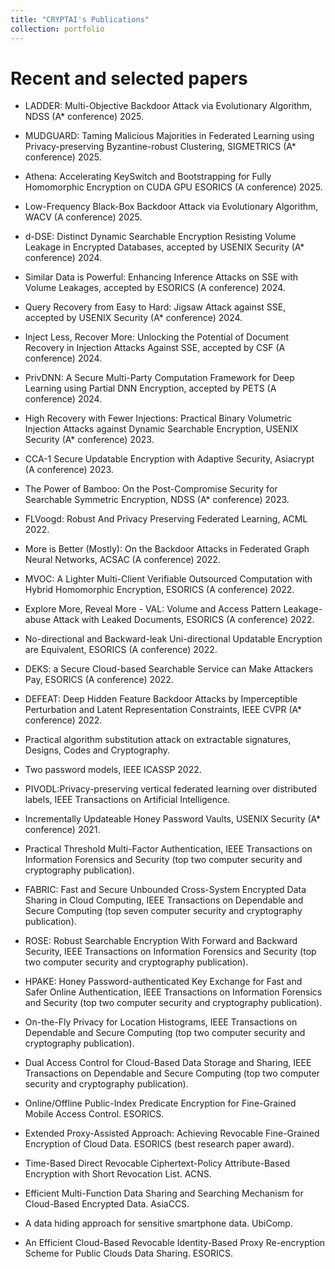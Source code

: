 ```yaml
---
title: "CRYPTAI's Publications"
collection: portfolio
---
```


Recent and selected papers
=====
- LADDER: Multi-Objective Backdoor Attack via Evolutionary Algorithm, NDSS (A* conference) 2025. 
- MUDGUARD: Taming Malicious Majorities in Federated Learning using Privacy-preserving Byzantine-robust Clustering, SIGMETRICS (A* conference) 2025.  
- Athena: Accelerating KeySwitch and Bootstrapping for Fully Homomorphic Encryption on CUDA GPU ESORICS (A conference) 2025. 
- Low-Frequency Black-Box Backdoor Attack via Evolutionary Algorithm, WACV (A conference) 2025.
- d-DSE: Distinct Dynamic Searchable Encryption Resisting Volume Leakage in Encrypted Databases, accepted by USENIX Security (A* conference) 2024.
- Similar Data is Powerful: Enhancing Inference Attacks on SSE with Volume Leakages, accepted by ESORICS (A conference) 2024. 
- Query Recovery from Easy to Hard: Jigsaw Attack against SSE, accepted by USENIX Security (A* conference) 2024. 
- Inject Less, Recover More: Unlocking the Potential of Document Recovery in Injection Attacks Against SSE, accepted by CSF (A conference) 2024. 
- PrivDNN: A Secure Multi-Party Computation Framework for Deep Learning using Partial DNN Encryption, accepted by PETS (A conference) 2024. 
- High Recovery with Fewer Injections: Practical Binary Volumetric Injection Attacks against Dynamic Searchable Encryption, USENIX Security (A* conference) 2023.
- CCA-1 Secure Updatable Encryption with Adaptive Security, Asiacrypt (A conference) 2023. 
- The Power of Bamboo: On the Post-Compromise Security for Searchable Symmetric Encryption, NDSS (A* conference) 2023. 
- FLVoogd: Robust And Privacy Preserving Federated Learning, ACML 2022. 
- More is Better (Mostly): On the Backdoor Attacks in Federated Graph Neural Networks, ACSAC (A conference) 2022. 
- MVOC: A Lighter Multi-Client Verifiable Outsourced Computation with Hybrid Homomorphic Encryption, ESORICS (A conference) 2022. 
- Explore More, Reveal More - VAL: Volume and Access Pattern Leakage-abuse Attack with Leaked Documents, ESORICS (A conference) 2022.
- No-directional and Backward-leak Uni-directional Updatable Encryption are Equivalent, ESORICS (A conference) 2022.
- DEKS: a Secure Cloud-based Searchable Service can Make Attackers Pay, ESORICS (A conference) 2022.
- DEFEAT: Deep Hidden Feature Backdoor Attacks by Imperceptible Perturbation and Latent Representation Constraints, IEEE CVPR (A* conference) 2022.
- Practical algorithm substitution attack on extractable signatures, Designs, Codes and Cryptography.
- Two password models, IEEE ICASSP 2022.
- PIVODL:Privacy-preserving vertical federated learning over distributed labels, IEEE Transactions on Artificial Intelligence.
- Incrementally Updateable Honey Password Vaults, USENIX Security (A* conference) 2021.
- Practical Threshold Multi-Factor Authentication, IEEE Transactions on Information Forensics and Security (top two computer security and cryptography publication).
- FABRIC: Fast and Secure Unbounded Cross-System Encrypted Data Sharing in Cloud Computing, IEEE Transactions on Dependable and Secure Computing (top seven computer security and cryptography publication).
- ROSE: Robust Searchable Encryption With Forward and Backward Security, IEEE Transactions on Information Forensics and Security (top two computer security and cryptography publication).
- HPAKE: Honey Password-authenticated Key Exchange for Fast and Safer Online Authentication, IEEE Transactions on Information Forensics and Security (top two computer security and cryptography publication).
- On-the-Fly Privacy for Location Histograms, IEEE Transactions on Dependable and Secure Computing (top two computer security and cryptography publication).
- Dual Access Control for Cloud-Based Data Storage and Sharing, IEEE Transactions on Dependable and Secure Computing (top two computer security and cryptography publication). 

- Online/Offline Public-Index Predicate Encryption for Fine-Grained Mobile Access Control. ESORICS.
- Extended Proxy-Assisted Approach: Achieving Revocable Fine-Grained Encryption of Cloud Data. ESORICS (best research paper award).
- Time-Based Direct Revocable Ciphertext-Policy Attribute-Based Encryption with Short Revocation List. ACNS.
- Efficient Multi-Function Data Sharing and Searching Mechanism for Cloud-Based Encrypted Data. AsiaCCS.
- A data hiding approach for sensitive smartphone data. UbiComp. 
- An Efficient Cloud-Based Revocable Identity-Based Proxy Re-encryption Scheme for Public Clouds Data Sharing. ESORICS.
